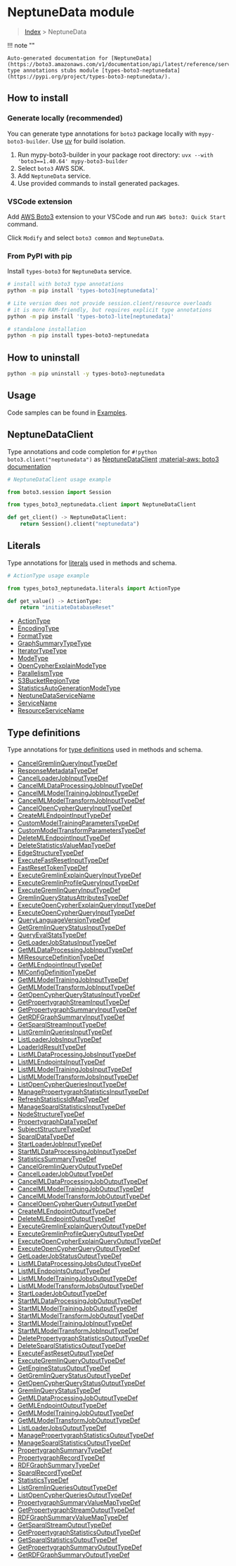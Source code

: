 #  NeptuneData module

> [Index](../README.md) > NeptuneData

!!! note ""

    Auto-generated documentation for [NeptuneData](https://boto3.amazonaws.com/v1/documentation/api/latest/reference/services/neptunedata.html#neptunedata)
    type annotations stubs module [types-boto3-neptunedata](https://pypi.org/project/types-boto3-neptunedata/).

## How to install

### Generate locally (recommended)

You can generate type annotations for `boto3` package locally with `mypy-boto3-builder`.
Use [uv](https://docs.astral.sh/uv/getting-started/installation/) for build isolation.

1. Run mypy-boto3-builder in your package root directory: `uvx --with 'boto3==1.40.64' mypy-boto3-builder`
1. Select `boto3` AWS SDK.
1. Add `NeptuneData` service.
1. Use provided commands to install generated packages.


### VSCode extension

Add [AWS Boto3](https://marketplace.visualstudio.com/items?itemName=Boto3typed.boto3-ide)
extension to your VSCode and run `AWS boto3: Quick Start` command.

Click `Modify` and select `boto3 common` and `NeptuneData`.


### From PyPI with pip

Install `types-boto3` for `NeptuneData` service.

```bash
# install with boto3 type annotations
python -m pip install 'types-boto3[neptunedata]'

# Lite version does not provide session.client/resource overloads
# it is more RAM-friendly, but requires explicit type annotations
python -m pip install 'types-boto3-lite[neptunedata]'

# standalone installation
python -m pip install types-boto3-neptunedata
```



## How to uninstall

```bash
python -m pip uninstall -y types-boto3-neptunedata
```

## Usage

Code samples can be found in [Examples](./usage.md).

## NeptuneDataClient

Type annotations and code completion for  `#!python boto3.client("neptunedata")` as [NeptuneDataClient](./client.md)
[:material-aws: boto3 documentation](https://boto3.amazonaws.com/v1/documentation/api/latest/reference/services/neptunedata.html#NeptuneData.Client)

```python
# NeptuneDataClient usage example

from boto3.session import Session

from types_boto3_neptunedata.client import NeptuneDataClient

def get_client() -> NeptuneDataClient:
    return Session().client("neptunedata")
```









## Literals

Type annotations for [literals](./literals.md) used in methods and schema.

```python
# ActionType usage example

from types_boto3_neptunedata.literals import ActionType

def get_value() -> ActionType:
    return "initiateDatabaseReset"
```

- [ActionType](./literals.md#actiontype)
- [EncodingType](./literals.md#encodingtype)
- [FormatType](./literals.md#formattype)
- [GraphSummaryTypeType](./literals.md#graphsummarytypetype)
- [IteratorTypeType](./literals.md#iteratortypetype)
- [ModeType](./literals.md#modetype)
- [OpenCypherExplainModeType](./literals.md#opencypherexplainmodetype)
- [ParallelismType](./literals.md#parallelismtype)
- [S3BucketRegionType](./literals.md#s3bucketregiontype)
- [StatisticsAutoGenerationModeType](./literals.md#statisticsautogenerationmodetype)
- [NeptuneDataServiceName](./literals.md#neptunedataservicename)
- [ServiceName](./literals.md#servicename)
- [ResourceServiceName](./literals.md#resourceservicename)




## Type definitions

Type annotations for [type definitions](./type_defs.md) used in methods and schema.

- [CancelGremlinQueryInputTypeDef](./type_defs.md#cancelgremlinqueryinputtypedef)
- [ResponseMetadataTypeDef](./type_defs.md#responsemetadatatypedef)
- [CancelLoaderJobInputTypeDef](./type_defs.md#cancelloaderjobinputtypedef)
- [CancelMLDataProcessingJobInputTypeDef](./type_defs.md#cancelmldataprocessingjobinputtypedef)
- [CancelMLModelTrainingJobInputTypeDef](./type_defs.md#cancelmlmodeltrainingjobinputtypedef)
- [CancelMLModelTransformJobInputTypeDef](./type_defs.md#cancelmlmodeltransformjobinputtypedef)
- [CancelOpenCypherQueryInputTypeDef](./type_defs.md#cancelopencypherqueryinputtypedef)
- [CreateMLEndpointInputTypeDef](./type_defs.md#createmlendpointinputtypedef)
- [CustomModelTrainingParametersTypeDef](./type_defs.md#custommodeltrainingparameterstypedef)
- [CustomModelTransformParametersTypeDef](./type_defs.md#custommodeltransformparameterstypedef)
- [DeleteMLEndpointInputTypeDef](./type_defs.md#deletemlendpointinputtypedef)
- [DeleteStatisticsValueMapTypeDef](./type_defs.md#deletestatisticsvaluemaptypedef)
- [EdgeStructureTypeDef](./type_defs.md#edgestructuretypedef)
- [ExecuteFastResetInputTypeDef](./type_defs.md#executefastresetinputtypedef)
- [FastResetTokenTypeDef](./type_defs.md#fastresettokentypedef)
- [ExecuteGremlinExplainQueryInputTypeDef](./type_defs.md#executegremlinexplainqueryinputtypedef)
- [ExecuteGremlinProfileQueryInputTypeDef](./type_defs.md#executegremlinprofilequeryinputtypedef)
- [ExecuteGremlinQueryInputTypeDef](./type_defs.md#executegremlinqueryinputtypedef)
- [GremlinQueryStatusAttributesTypeDef](./type_defs.md#gremlinquerystatusattributestypedef)
- [ExecuteOpenCypherExplainQueryInputTypeDef](./type_defs.md#executeopencypherexplainqueryinputtypedef)
- [ExecuteOpenCypherQueryInputTypeDef](./type_defs.md#executeopencypherqueryinputtypedef)
- [QueryLanguageVersionTypeDef](./type_defs.md#querylanguageversiontypedef)
- [GetGremlinQueryStatusInputTypeDef](./type_defs.md#getgremlinquerystatusinputtypedef)
- [QueryEvalStatsTypeDef](./type_defs.md#queryevalstatstypedef)
- [GetLoaderJobStatusInputTypeDef](./type_defs.md#getloaderjobstatusinputtypedef)
- [GetMLDataProcessingJobInputTypeDef](./type_defs.md#getmldataprocessingjobinputtypedef)
- [MlResourceDefinitionTypeDef](./type_defs.md#mlresourcedefinitiontypedef)
- [GetMLEndpointInputTypeDef](./type_defs.md#getmlendpointinputtypedef)
- [MlConfigDefinitionTypeDef](./type_defs.md#mlconfigdefinitiontypedef)
- [GetMLModelTrainingJobInputTypeDef](./type_defs.md#getmlmodeltrainingjobinputtypedef)
- [GetMLModelTransformJobInputTypeDef](./type_defs.md#getmlmodeltransformjobinputtypedef)
- [GetOpenCypherQueryStatusInputTypeDef](./type_defs.md#getopencypherquerystatusinputtypedef)
- [GetPropertygraphStreamInputTypeDef](./type_defs.md#getpropertygraphstreaminputtypedef)
- [GetPropertygraphSummaryInputTypeDef](./type_defs.md#getpropertygraphsummaryinputtypedef)
- [GetRDFGraphSummaryInputTypeDef](./type_defs.md#getrdfgraphsummaryinputtypedef)
- [GetSparqlStreamInputTypeDef](./type_defs.md#getsparqlstreaminputtypedef)
- [ListGremlinQueriesInputTypeDef](./type_defs.md#listgremlinqueriesinputtypedef)
- [ListLoaderJobsInputTypeDef](./type_defs.md#listloaderjobsinputtypedef)
- [LoaderIdResultTypeDef](./type_defs.md#loaderidresulttypedef)
- [ListMLDataProcessingJobsInputTypeDef](./type_defs.md#listmldataprocessingjobsinputtypedef)
- [ListMLEndpointsInputTypeDef](./type_defs.md#listmlendpointsinputtypedef)
- [ListMLModelTrainingJobsInputTypeDef](./type_defs.md#listmlmodeltrainingjobsinputtypedef)
- [ListMLModelTransformJobsInputTypeDef](./type_defs.md#listmlmodeltransformjobsinputtypedef)
- [ListOpenCypherQueriesInputTypeDef](./type_defs.md#listopencypherqueriesinputtypedef)
- [ManagePropertygraphStatisticsInputTypeDef](./type_defs.md#managepropertygraphstatisticsinputtypedef)
- [RefreshStatisticsIdMapTypeDef](./type_defs.md#refreshstatisticsidmaptypedef)
- [ManageSparqlStatisticsInputTypeDef](./type_defs.md#managesparqlstatisticsinputtypedef)
- [NodeStructureTypeDef](./type_defs.md#nodestructuretypedef)
- [PropertygraphDataTypeDef](./type_defs.md#propertygraphdatatypedef)
- [SubjectStructureTypeDef](./type_defs.md#subjectstructuretypedef)
- [SparqlDataTypeDef](./type_defs.md#sparqldatatypedef)
- [StartLoaderJobInputTypeDef](./type_defs.md#startloaderjobinputtypedef)
- [StartMLDataProcessingJobInputTypeDef](./type_defs.md#startmldataprocessingjobinputtypedef)
- [StatisticsSummaryTypeDef](./type_defs.md#statisticssummarytypedef)
- [CancelGremlinQueryOutputTypeDef](./type_defs.md#cancelgremlinqueryoutputtypedef)
- [CancelLoaderJobOutputTypeDef](./type_defs.md#cancelloaderjoboutputtypedef)
- [CancelMLDataProcessingJobOutputTypeDef](./type_defs.md#cancelmldataprocessingjoboutputtypedef)
- [CancelMLModelTrainingJobOutputTypeDef](./type_defs.md#cancelmlmodeltrainingjoboutputtypedef)
- [CancelMLModelTransformJobOutputTypeDef](./type_defs.md#cancelmlmodeltransformjoboutputtypedef)
- [CancelOpenCypherQueryOutputTypeDef](./type_defs.md#cancelopencypherqueryoutputtypedef)
- [CreateMLEndpointOutputTypeDef](./type_defs.md#createmlendpointoutputtypedef)
- [DeleteMLEndpointOutputTypeDef](./type_defs.md#deletemlendpointoutputtypedef)
- [ExecuteGremlinExplainQueryOutputTypeDef](./type_defs.md#executegremlinexplainqueryoutputtypedef)
- [ExecuteGremlinProfileQueryOutputTypeDef](./type_defs.md#executegremlinprofilequeryoutputtypedef)
- [ExecuteOpenCypherExplainQueryOutputTypeDef](./type_defs.md#executeopencypherexplainqueryoutputtypedef)
- [ExecuteOpenCypherQueryOutputTypeDef](./type_defs.md#executeopencypherqueryoutputtypedef)
- [GetLoaderJobStatusOutputTypeDef](./type_defs.md#getloaderjobstatusoutputtypedef)
- [ListMLDataProcessingJobsOutputTypeDef](./type_defs.md#listmldataprocessingjobsoutputtypedef)
- [ListMLEndpointsOutputTypeDef](./type_defs.md#listmlendpointsoutputtypedef)
- [ListMLModelTrainingJobsOutputTypeDef](./type_defs.md#listmlmodeltrainingjobsoutputtypedef)
- [ListMLModelTransformJobsOutputTypeDef](./type_defs.md#listmlmodeltransformjobsoutputtypedef)
- [StartLoaderJobOutputTypeDef](./type_defs.md#startloaderjoboutputtypedef)
- [StartMLDataProcessingJobOutputTypeDef](./type_defs.md#startmldataprocessingjoboutputtypedef)
- [StartMLModelTrainingJobOutputTypeDef](./type_defs.md#startmlmodeltrainingjoboutputtypedef)
- [StartMLModelTransformJobOutputTypeDef](./type_defs.md#startmlmodeltransformjoboutputtypedef)
- [StartMLModelTrainingJobInputTypeDef](./type_defs.md#startmlmodeltrainingjobinputtypedef)
- [StartMLModelTransformJobInputTypeDef](./type_defs.md#startmlmodeltransformjobinputtypedef)
- [DeletePropertygraphStatisticsOutputTypeDef](./type_defs.md#deletepropertygraphstatisticsoutputtypedef)
- [DeleteSparqlStatisticsOutputTypeDef](./type_defs.md#deletesparqlstatisticsoutputtypedef)
- [ExecuteFastResetOutputTypeDef](./type_defs.md#executefastresetoutputtypedef)
- [ExecuteGremlinQueryOutputTypeDef](./type_defs.md#executegremlinqueryoutputtypedef)
- [GetEngineStatusOutputTypeDef](./type_defs.md#getenginestatusoutputtypedef)
- [GetGremlinQueryStatusOutputTypeDef](./type_defs.md#getgremlinquerystatusoutputtypedef)
- [GetOpenCypherQueryStatusOutputTypeDef](./type_defs.md#getopencypherquerystatusoutputtypedef)
- [GremlinQueryStatusTypeDef](./type_defs.md#gremlinquerystatustypedef)
- [GetMLDataProcessingJobOutputTypeDef](./type_defs.md#getmldataprocessingjoboutputtypedef)
- [GetMLEndpointOutputTypeDef](./type_defs.md#getmlendpointoutputtypedef)
- [GetMLModelTrainingJobOutputTypeDef](./type_defs.md#getmlmodeltrainingjoboutputtypedef)
- [GetMLModelTransformJobOutputTypeDef](./type_defs.md#getmlmodeltransformjoboutputtypedef)
- [ListLoaderJobsOutputTypeDef](./type_defs.md#listloaderjobsoutputtypedef)
- [ManagePropertygraphStatisticsOutputTypeDef](./type_defs.md#managepropertygraphstatisticsoutputtypedef)
- [ManageSparqlStatisticsOutputTypeDef](./type_defs.md#managesparqlstatisticsoutputtypedef)
- [PropertygraphSummaryTypeDef](./type_defs.md#propertygraphsummarytypedef)
- [PropertygraphRecordTypeDef](./type_defs.md#propertygraphrecordtypedef)
- [RDFGraphSummaryTypeDef](./type_defs.md#rdfgraphsummarytypedef)
- [SparqlRecordTypeDef](./type_defs.md#sparqlrecordtypedef)
- [StatisticsTypeDef](./type_defs.md#statisticstypedef)
- [ListGremlinQueriesOutputTypeDef](./type_defs.md#listgremlinqueriesoutputtypedef)
- [ListOpenCypherQueriesOutputTypeDef](./type_defs.md#listopencypherqueriesoutputtypedef)
- [PropertygraphSummaryValueMapTypeDef](./type_defs.md#propertygraphsummaryvaluemaptypedef)
- [GetPropertygraphStreamOutputTypeDef](./type_defs.md#getpropertygraphstreamoutputtypedef)
- [RDFGraphSummaryValueMapTypeDef](./type_defs.md#rdfgraphsummaryvaluemaptypedef)
- [GetSparqlStreamOutputTypeDef](./type_defs.md#getsparqlstreamoutputtypedef)
- [GetPropertygraphStatisticsOutputTypeDef](./type_defs.md#getpropertygraphstatisticsoutputtypedef)
- [GetSparqlStatisticsOutputTypeDef](./type_defs.md#getsparqlstatisticsoutputtypedef)
- [GetPropertygraphSummaryOutputTypeDef](./type_defs.md#getpropertygraphsummaryoutputtypedef)
- [GetRDFGraphSummaryOutputTypeDef](./type_defs.md#getrdfgraphsummaryoutputtypedef)

